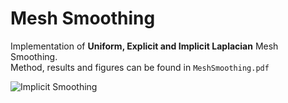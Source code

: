 # Mesh Smoothing  
Implementation of **Uniform, Explicit and Implicit Laplacian** Mesh Smoothing.  
Method, results and figures can be found in `MeshSmoothing.pdf`  

![](https://raw.githubusercontent.com/germain-hug/ICP-and-Mesh-Smoothing/master/Mesh%20Smoothing/ImplicitSmoothing.jpg "Implicit Smoothing")

